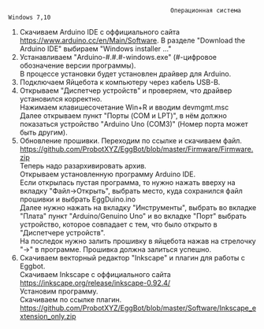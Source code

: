                                                   Операционная система Windows 7,10
1) Скачиваем Arduino IDE с оффициального сайта https://www.arduino.cc/en/Main/Software. 
    В разделе "Download the Arduino IDE" выбираем "Windows installer ..."
2) Устанавливаем "Arduino-#.#.#-windows.exe" (#-цифровое обозначение версии программы).<br>
    В процессе установки будет установлен драйвер для Arduino.
3) Подключаем Яйцебота к компьютеру через кабель USB-B.
4) Открываем "Диспетчер устройств" и проверяем, что драйвер установился корректно.<br>
    Нажимаем клавишесочетание Win+R и вводим devmgmt.msc<br>
    Далее открываем пункт "Порты (COM и LPT)", в нём должно показаться устройство "Arduino Uno (COM3)" (Номер порта может быть другим).
5) Обновление прошивки.
   	Переходим по ссылке и скачиваем файл. https://github.com/ProbotXYZ/EggBot/blob/master/Firmware/Firmware.zip<br>
   	Теперь надо разархивировать архив.<br>
  	Открываем установленную программу Arduino IDE.<br>
   	Если открылась пустая программа, то нужно нажать вверху на вкладку "Файл->Открыть", выбрать место, куда сохранился файл прошивки и выбрать EggDuino.ino<br>
   	Далее нужно нажать на вкладку "Инструменты", выбрать во вкладке "Плата" пункт "Arduino/Genuino Uno" и во вкладке "Порт" выбрать устройство, которое совпадает с тем, что было открыто в "Диспетчере устройств".<br>
   	На последок нужно залить прошивку в яйцебота нажав на стрелочку "->" в программе. Прошивка должна залиться успешно.<br>
6) Скачиваем векторный редактор "Inkscape" и плагин для работы с Eggbot.<br>
		Скачиваем Inkscape с оффициального сайта https://inkscape.org/release/inkscape-0.92.4/<br>
		Установим программу.<br>
		Скачиваем по ссылке плагин. https://github.com/ProbotXYZ/EggBot/blob/master/Software/Inkscape_extension_only.zip<br>
		
		
